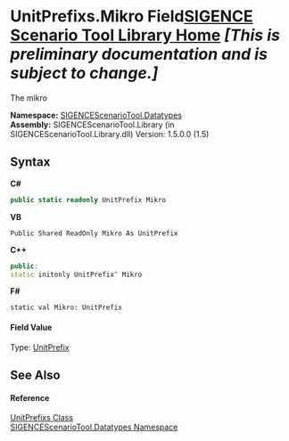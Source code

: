 # UnitPrefixs.Mikro Field<a href="https://github.com/ObiWanLansi/SIGENCE-Scenario-Tool">SIGENCE Scenario Tool Library Home</a> _**\[This is preliminary documentation and is subject to change.\]**_

The mikro

**Namespace:**&nbsp;<a href="bee2a80e-9e49-8b3b-50de-7fe8e8e97ba8.md">SIGENCEScenarioTool.Datatypes</a><br />**Assembly:**&nbsp;SIGENCEScenarioTool.Library (in SIGENCEScenarioTool.Library.dll) Version: 1.5.0.0 (1.5)

## Syntax

**C#**<br />
``` C#
public static readonly UnitPrefix Mikro
```

**VB**<br />
``` VB
Public Shared ReadOnly Mikro As UnitPrefix
```

**C++**<br />
``` C++
public:
static initonly UnitPrefix^ Mikro
```

**F#**<br />
``` F#
static val Mikro: UnitPrefix
```


#### Field Value
Type: <a href="57857224-c842-1fc5-5e87-5270dfef4990.md">UnitPrefix</a>

## See Also


#### Reference
<a href="a24366dd-29db-eb7c-57b4-0ecafb78c57c.md">UnitPrefixs Class</a><br /><a href="bee2a80e-9e49-8b3b-50de-7fe8e8e97ba8.md">SIGENCEScenarioTool.Datatypes Namespace</a><br />